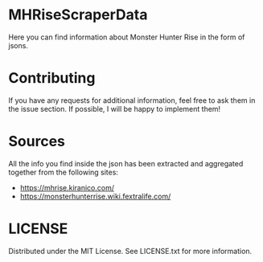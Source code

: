 # MHRiseScraperData


Here you can find information about Monster Hunter Rise in the form of jsons.

# Contributing
If you have any requests for additional information, feel free to ask them in the issue section.
If possible, I will be happy to implement them!

# Sources
All the info you find inside the json has been extracted and aggregated together from the following sites:
- https://mhrise.kiranico.com/
- https://monsterhunterrise.wiki.fextralife.com/

# LICENSE
Distributed under the MIT License. See LICENSE.txt for more information.

